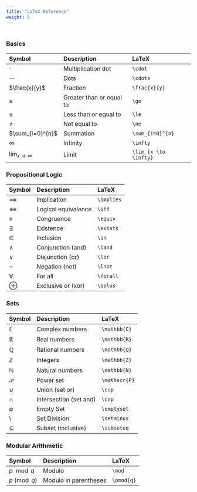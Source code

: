 ```yaml
---
title: "LaTeX Reference"
weight: 5
---
```


# 

### Basics

| Symbol | Description | LaTeX |
| :--- | :--- | :--- |
| $\cdot$ | Multiplication dot | `\cdot` |
| $\cdots$ | Dots | `\cdots` |
| $\frac{x}{y}$ | Fraction | `\frac{x}{y}` |
| $\ge$ | Greater than or equal to | `\ge` |
| $\le$ | Less than or equal to | `\le` |
| $\ne$ | Not equal to | `\ne` |
| $\sum_{i=0}^{n}$ | Summation | `\sum_{i=0}^{n}` |
| $\infty$ | Infinity | `\infty` |
| $\lim_{x \to \infty}$ | Limit | `\lim_{x \to \infty}` |

### Propositional Logic

| Symbol | Description | LaTeX |
| :--- | :--- | :--- |
| $\implies$ | Implication | `\implies` |
| $\iff$ | Logical equivalence | `\iff` |
| $\equiv$ | Congruence | `\equiv` |
| $\exists$ | Existence | `\exists` |
| $\in$ | Inclusion | `\in` |
| $\land$ | Conjunction \(and\) | `\land` |
| $\lor$ | Disjunction \(or\) | `\lor` |
| $\lnot$ | Negation \(not\) | `\lnot` |
| $\forall$ | For all | `\forall` |
| $\oplus$ | Exclusive or \(xor\) | `\oplus` |

### Sets

| Symbol | Description | LaTeX |
| :--- | :--- | :--- |
| $\mathbb{C}$ | Complex numbers | `\mathbb{C}` |
| $\mathbb{R}$ | Real numbers | `\mathbb{R}` |
| $\mathbb{Q}$ | Rational numbers | `\mathbb{Q}` |
| $\mathbb{Z}$ | Integers | `\mathbb{Z}` |
| $\mathbb{N}$ | Natural numbers | `\mathbb{N}` |
| $\mathscr{P}$ | Power set | `\mathscr{P}` |
| $\cup$ | Union \(set or\) | `\cup` |
| $\cap$ | Intersection \(set and\) | `\cap` |
| $\emptyset$ | Empty Set | `\emptyset` |
| $\setminus$ | Set Division | `\setminus` |
| $\subseteq$ | Subset \(inclusive\) | `\subseteq` |

### Modular Arithmetic

| Symbol | Description | LaTeX |
| :--- | :--- | :--- |
| $p \mod q$ | Modulo | `\mod` |
| $p \pmod{q}$ | Modulo in parentheses | `\pmod{q}` |

